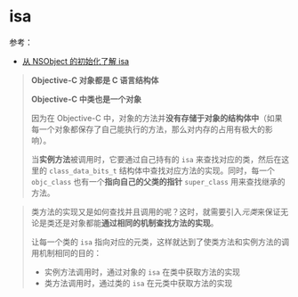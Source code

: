 # isa

参考：

+ [从 NSObject 的初始化了解 isa](https://github.com/draveness/analyze/blob/master/contents/objc/%E4%BB%8E%20NSObject%20%E7%9A%84%E5%88%9D%E5%A7%8B%E5%8C%96%E4%BA%86%E8%A7%A3%20isa.md)



> **Objective-C 对象都是 C 语言结构体**
>
> **Objective-C 中类也是一个对象**
>
> 因为在 Objective-C 中，对象的方法并**没有存储于对象的结构体中**（如果每一个对象都保存了自己能执行的方法，那么对内存的占用有极大的影响）。
>
> 当**实例方法**被调用时，它要通过自己持有的 `isa` 来查找对应的类，然后在这里的 `class_data_bits_t` 结构体中查找对应方法的实现。同时，每一个 `objc_class` 也有一个**指向自己的父类的指针** `super_class` 用来查找继承的方法。

> 类方法的实现又是如何查找并且调用的呢？这时，就需要引入*元类*来保证无论是类还是对象都能**通过相同的机制查找方法的实现**。
>
> 让每一个类的 `isa` 指向对应的元类，这样就达到了使类方法和实例方法的调用机制相同的目的：
>
> + 实例方法调用时，通过对象的 `isa` 在类中获取方法的实现
> + 类方法调用时，通过类的 `isa` 在元类中获取方法的实现

